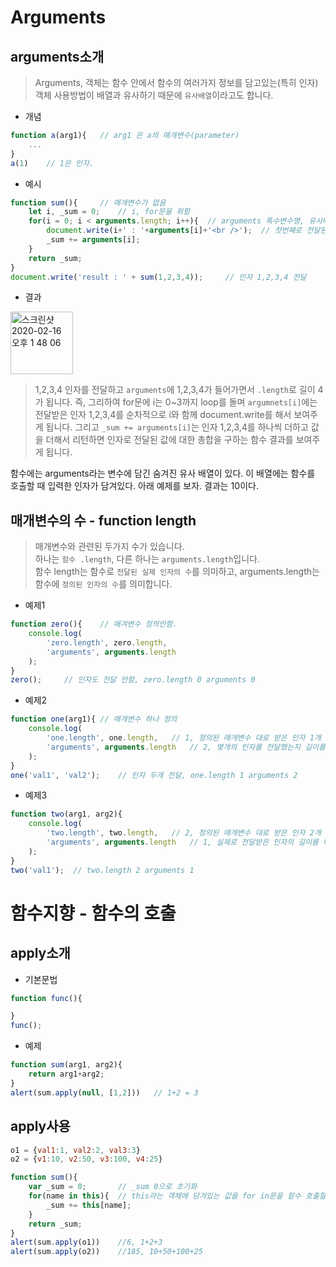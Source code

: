 # Arguments
## arguments소개
> Arguments, 객체는 함수 안에서 함수의 여러가지 정보를 담고있는(특히 인자) 객체
사용방법이 배열과 유사하기 때문에 `유사배열`이라고도 합니다.

- 개념
```js
function a(arg1){   // arg1 은 a의 매개변수(parameter)
    ...
}
a(1)    // 1은 인자.
```

- 예시 
```js
function sum(){     // 매개변수가 없음
    let i, _sum = 0;    // i, for문을 위함
    for(i = 0; i < arguments.length; i++){  // arguments 특수변수명, 유사배열  = 인자가 들어있음(4)
        document.write(i+' : '+arguments[i]+'<br />');  // 첫번째로 전달된 1 = [i]
        _sum += arguments[i];   
    }   
    return _sum;
}
document.write('result : ' + sum(1,2,3,4));     // 인자 1,2,3,4 전달
```
- 결과  
<img width="100" alt="스크린샷 2020-02-16 오후 1 48 06" src="https://user-images.githubusercontent.com/29330085/74599321-31a58f80-50c3-11ea-8504-12c4bd27b72c.png">

> 1,2,3,4 인자를 전달하고 `arguments`에 1,2,3,4가 들어가면서 `.length`로 길이 4가 됩니다. 즉, 그리하여 for문에 i는 0~3까지 loop를 돌며 `argumnets[i]`에는 전달받은 인자 1,2,3,4를 순차적으로 i와 함께 document.write를 해서 보여주게 됩니다.
그리고 `_sum += arguments[i]`는 인자 1,2,3,4를 하나씩 더하고 값을 더해서 리턴하면 인자로 전달된 값에 대한 총합을 구하는 함수 결과를 보여주게 됩니다.

  
함수에는 arguments라는 변수에 담긴 숨겨진 유사 배열이 있다. 이 배열에는 함수를 호출할 때 입력한 인자가 담겨있다. 아래 예제를 보자. 결과는 10이다.



## 매개변수의 수 - function length
> 매개변수와 관련된 두가지 수가 있습니다.   
하나는 `함수 .length`, 다른 하나는 `arguments.length`입니다.   
함수 length는 함수로 `전달된 실제 인자의 수`를 의미하고, arguments.length는 함수에 `정의된 인자의 수`를 의미합니다.

- 예제1
```js
function zero(){    // 매겨변수 정의안함.
    console.log(
        'zero.length', zero.length,
        'arguments', arguments.length
    );
} 
zero();     // 인자도 전달 안함, zero.length 0 arguments 0 
```

- 예제2
```js
function one(arg1){ // 매개변수 하나 정의
    console.log(
        'one.length', one.length,   // 1, 정의된 매개변수 대로 받은 인자 1개 길이를 나타냄
        'arguments', arguments.length   // 2, 몇개의 인자를 전달했는지 길이를 나타냄
    );
}
one('val1', 'val2');    // 인자 두개 전달, one.length 1 arguments 2 
```

- 예제3
```js
function two(arg1, arg2){
    console.log(
        'two.length', two.length,   // 2, 정의된 매개변수 대로 받은 인자 2개 길이를 나타냄
        'arguments', arguments.length   // 1, 실제로 전달받은 인자의 길이를 나타냄
    );
}
two('val1');  // two.length 2 arguments 1
```

# 함수지향 - 함수의 호출
## apply소개

- 기본문법
```js
function func(){

}
func();
```

- 예제
```js
function sum(arg1, arg2){
    return arg1+arg2;
}
alert(sum.apply(null, [1,2]))   // 1+2 = 3
```

## apply사용

```js
o1 = {val1:1, val2:2, val3:3}
o2 = {v1:10, v2:50, v3:100, v4:25}

function sum(){
    var _sum = 0;       // _sum 0으로 초기화
    for(name in this){  // this라는 객체에 담겨있는 값을 for in문을 함수 호출할 때 정의됨
        _sum += this[name];
    }
    return _sum;
}
alert(sum.apply(o1))    //6, 1+2+3 
alert(sum.apply(o2))    //185, 10+50+100+25
```
